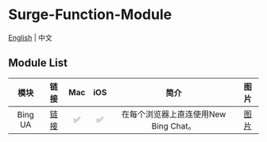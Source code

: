 # Surge-Function-Module
[English](https://github.com/Vinetan/Surge-Function-Module/tree/main/README.md) | 中文
## Module List
|**模块**|**链接**|**Mac**|**iOS**|**简介**|**图片**|
|:--:|:--:|:--:|:--:|:--:|:--:|
|Bing UA|[链接](https://raw.githubusercontent.com/Vinetan/Surge-Function-Module/main/Module/BingUA.sgmodule)|:white_check_mark: |:white_check_mark:|在每个浏览器上直连使用New Bing Chat。|[图片](https://github.com/Vinetan/Surge-Function-Module/tree/main/Image/BingUA/BingUA.md)